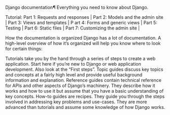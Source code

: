 Django documentation¶
Everything you need to know about Django.


Tutorial: 
Part 1: Requests and responses | 
Part 2: Models and the admin site | 
Part 3: Views and templates | P
art 4: Forms and generic views | 
Part 5: Testing | 
Part 6: Static files | 
Part 7: Customizing the admin site |

How the documentation is organized
Django has a lot of documentation. A high-level overview of how it’s organized will help you know where to look for certain things:

Tutorials take you by the hand through a series of steps to create a web application. Start here if you’re new to Django or web application development. Also look at the “First steps”.
Topic guides discuss key topics and concepts at a fairly high level and provide useful background information and explanation.
Reference guides contain technical reference for APIs and other aspects of Django’s machinery. They describe how it works and how to use it but assume that you have a basic understanding of key concepts.
How-to guides are recipes. They guide you through the steps involved in addressing key problems and use-cases. They are more advanced than tutorials and assume some knowledge of how Django works.
